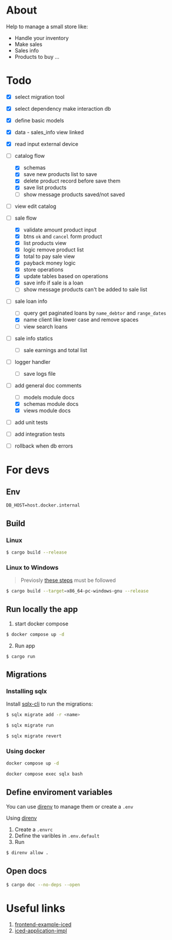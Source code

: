 # About

Help to manage a small store like:
- Handle your inventory
- Make sales
- Sales info
- Products to buy
...


# Todo

- [x] select migration tool
- [x] select dependency make interaction db
- [x] define basic models
- [x] data - sales_info view linked
- [x] read input external device
- [ ] catalog flow
    - [x] schemas
    - [x] save new products list to save
    - [x] delete product record before save them
    - [x] save list products
    - [ ] show message products saved/not saved
- [ ] view edit catalog
- [ ] sale flow
    - [x] validate amount product input
    - [x] btns `ok` and `cancel` form product
    - [x] list products view
    - [x] logic remove product list
    - [x] total to pay sale view
    - [x] payback money logic
    - [x] store operations
    - [x] update tables based on operations
    - [x] save info if sale is a loan
    - [ ] show message products can't be added to sale list
- [ ] sale loan info
    - [ ] query get paginated loans by `name_debtor` and `range_dates`
    - [x] name client like lower case and remove spaces
    - [ ] view search loans
- [ ] sale info statics
    - [ ] sale earnings and total list
- [ ] logger handler
    - [ ] save logs file
- [ ] add general doc comments
    - [ ] models module docs
    - [x] schemas module docs
    - [x] views module docs
- [ ] add unit tests
- [ ] add integration tests
- [ ] rollback when db errors


# For devs

## Env

```
DB_HOST=host.docker.internal
```

## Build

### Linux

```bash
$ cargo build --release
```

### Linux to Windows

> Previosly [these steps](https://bevy-cheatbook.github.io/setup/cross/linux-windows.html) must be followed

```bash
$ cargo build --target=x86_64-pc-windows-gnu --release
```

## Run locally the app

1. start docker compose

```bash
$ docker compose up -d
```

2. Run app

```
$ cargo run
```

## Migrations

### Installing sqlx

Install [sqlx-cli](https://crates.io/crates/sqlx-cli) to run the migrations:

```bash
$ sqlx migrate add -r <name>
```

```bash
$ sqlx migrate run
```

```bash
$ sqlx migrate revert
```

### Using docker

```bash
docker compose up -d
```

```bash
docker compose exec sqlx bash
```

## Define enviroment variables

You can use [direnv](https://direnv.net/) to manage them or create a `.env`

Using [direnv](https://direnv.net/)

1. Create a `.envrc`
2. Define the varibles in `.env.default`
3. Run

```bash
$ direnv allow .
```

## Open docs

```bash
$ cargo doc --no-deps --open
```

# Useful links
1. [frontend-example-iced](https://github.com/zupzup/rust-frontend-example-iced/blob/main/src/main.rs)
2. [iced-application-impl](https://github.com/irvingfisica/iced_examples/blob/master/examples/hola_app.rs)
